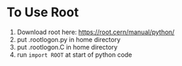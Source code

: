 # To Use Root
1. Download root here: https://root.cern/manual/python/
2. put .rootlogon.py in home directory
3. put .rootlogon.C in home directory
4. run `import ROOT` at start of python code
